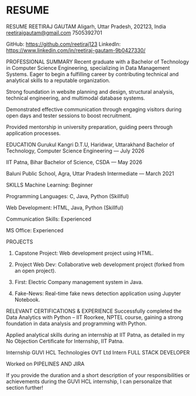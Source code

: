 # RESUME
RESUME
REETIRAJ GAUTAM
Aligarh, Uttar Pradesh, 202123, India
reetirajgautam@gmail.com
7505392701

GitHub: https://github.com/reetiraj123
LinkedIn: https://www.linkedin.com/in/reetiraj-gautam-9b0427330/

PROFESSIONAL SUMMARY
Recent graduate with a Bachelor of Technology in Computer Science Engineering, specializing in Data Management Systems. Eager to begin a fulfilling career by contributing technical and analytical skills to a reputable organization.

Strong foundation in website planning and design, structural analysis, technical engineering, and multimodal database systems.

Demonstrated effective communication through engaging visitors during open days and tester sessions to boost recruitment.

Provided mentorship in university preparation, guiding peers through application processes.

EDUCATION
Gurukul Kangri D.T.U, Haridwar, Uttarakhand
Bachelor of Technology, Computer Science Engineering — July 2026

IIT Patna, Bihar
Bachelor of Science, CSDA — May 2026

Baluni Public School, Agra, Uttar Pradesh
Intermediate — March 2021

SKILLS
Machine Learning: Beginner

Programming Languages: C, Java, Python (Skillful)

Web Development: HTML, Java, Python (Skillful)

Communication Skills: Experienced

MS Office: Experienced

PROJECTS
1) Capstone Project: Web development project using HTML.

2) Project Web Dev: Collaborative web development project (forked from an open project).

3) First: Electric Company management system in Java.

4) Fake-News: Real-time fake news detection application using Jupyter Notebook.

RELEVANT CERTIFICATIONS & EXPERIENCE
Successfully completed the Data Analytics with Python – IIT Roorkee, NPTEL course, gaining a strong foundation in data analysis and programming with Python.

Applied analytical skills during an internship at IIT Patna, as detailed in my No Objection Certificate for Internship, IIT Patna.

Internship
GUVI HCL Technologies OVT Ltd
Intern FULL STACK DEVELOPER

Worked on PIPELINES AND JIRA

If you provide the duration and a short description of your responsibilities or achievements during the GUVI HCL internship, I can personalize that section further!
